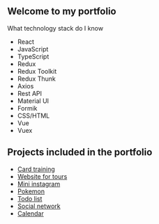 ## Welcome to my portfolio 

What technology stack do I know
* React
* JavaScript
* TypeScript
* Redux
* Redux Toolkit
* Redux Thunk
* Axios
* Rest API
* Material UI
* Formik
* CSS/HTML
* Vue
* Vuex

## Projects included in the portfolio
* [Card training](https://github.com/chub7/friday-project)
* [Website for tours](https://github.com/Mariarass/travelanywherekeyweb)
* [Mini instagram](https://github.com/Mariarass/insta)
* [Pokemon](https://github.com/Mariarass/pokemon)
* [Todo list](https://github.com/Mariarass/todolist)
* [Social network](https://github.com/Mariarass/socialnetwork)
* [Calendar](https://github.com/Mariarass/calendar)
